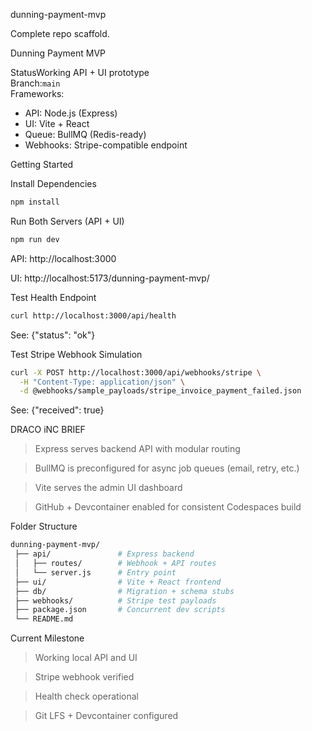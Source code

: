 dunning-payment-mvp

Complete repo scaffold.

Dunning Payment MVP

StatusWorking API + UI prototype  
Branch:`main`  
Frameworks:
- API: Node.js (Express)  
- UI: Vite + React  
- Queue: BullMQ (Redis-ready)  
- Webhooks: Stripe-compatible endpoint  


Getting Started

Install Dependencies
```bash
npm install
```

Run Both Servers (API + UI)
```bash
npm run dev
```
API: http://localhost:3000

UI: http://localhost:5173/dunning-payment-mvp/

Test Health Endpoint
```bash
curl http://localhost:3000/api/health
```
See: {"status": "ok"}

Test Stripe Webhook Simulation
```bash
curl -X POST http://localhost:3000/api/webhooks/stripe \
  -H "Content-Type: application/json" \
  -d @webhooks/sample_payloads/stripe_invoice_payment_failed.json
```
See: {"received": true}

DRACO iNC BRIEF

> Express serves backend API with modular routing

> BullMQ is preconfigured for async job queues (email, retry, etc.)

> Vite serves the admin UI dashboard

> GitHub + Devcontainer enabled for consistent Codespaces build



Folder Structure

```bash
dunning-payment-mvp/
 ├── api/               # Express backend
 │   ├── routes/        # Webhook + API routes
 │   └── server.js      # Entry point
 ├── ui/                # Vite + React frontend
 ├── db/                # Migration + schema stubs
 ├── webhooks/          # Stripe test payloads
 ├── package.json       # Concurrent dev scripts
 └── README.md
```


Current Milestone

> Working local API and UI

> Stripe webhook verified

> Health check operational

> Git LFS + Devcontainer configured


